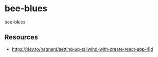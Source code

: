 # bee-blues

bee-blues

## Resources

- https://dev.to/hagnerd/setting-up-tailwind-with-create-react-app-4jd
